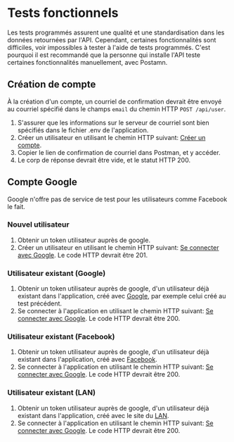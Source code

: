 # Tests fonctionnels

Les tests programmés assurent une qualité et une standardisation dans les données retournées par l'API.
Cependant, certaines fonctionnalités sont difficiles, voir impossibles à tester à l'aide de tests programmés. 
C'est pourquoi il est recommandé que la personne qui installe l'API teste certaines fonctionnalités manuellement, avec Postamn.

## Création de compte

À la création d'un compte, un courriel de confirmation devrait être envoyé au courriel spécifié dans le champs `email` du chemin HTTP `POST /api/user`.

1. S'assurer que les informations sur le serveur de courriel sont bien spécifiés dans le fichier .env de l'application.
2. Créer un utilisateur en utilisant le chemin HTTP suivant: [Créer un compte](/#creer-un-compte).
3. Copier le lien de confirmation de courriel dans Postman, et y accéder.
4. Le corp de réponse devrait être vide, et le statut HTTP 200.

## Compte Google

Google n'offre pas de service de test pour les utilisateurs comme Facebook le fait.

### Nouvel utilisateur
1. Obtenir un token utilisateur auprès de google.
2. Créer un utilisateur en utilisant le chemin HTTP suivant: [Se connecter avec Google](/#se-connecter-avec-google). Le code HTTP devrait être 201.

### Utilisateur existant (Google)
1. Obtenir un token utilisateur auprès de google, d'un utilisateur déjà existant dans l'application, créé avec [Google](/#se-connecter-avec-google), par exemple celui créé au test précédent.
2. Se connecter à l'application en utilisant le chemin HTTP suivant: [Se connecter avec Google](/#se-connecter-avec-google). Le code HTTP devrait être 200.

### Utilisateur existant (Facebook)
1. Obtenir un token utilisateur auprès de google, d'un utilisateur déjà existant dans l'application, créé avec [Facebook](/#se-connecter-avec-facebook).
2. Se connecter à l'application en utilisant le chemin HTTP suivant: [Se connecter avec Google](/#se-connecter-avec-google). Le code HTTP devrait être 200.

### Utilisateur existant (LAN)
1. Obtenir un token utilisateur auprès de google, d'un utilisateur déjà existant dans l'application, créé avec le site du [LAN](/#creer-un-compte).
2. Se connecter à l'application en utilisant le chemin HTTP suivant: [Se connecter avec Google](/#se-connecter-avec-google). Le code HTTP devrait être 200.

